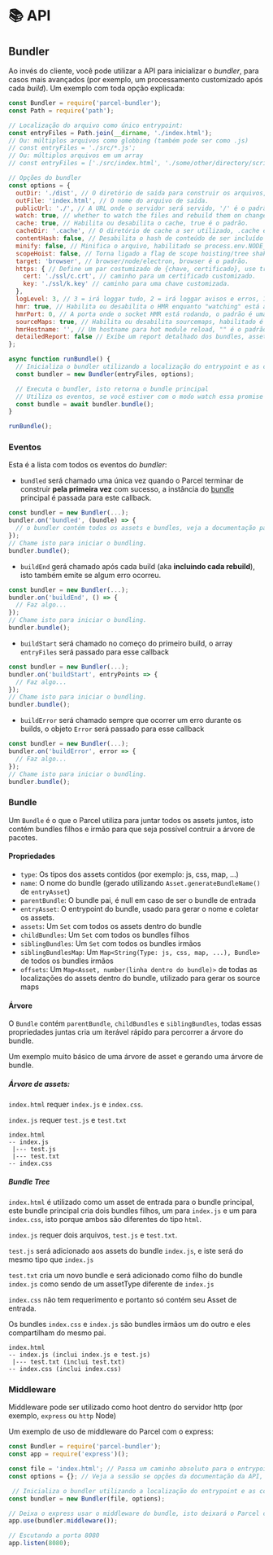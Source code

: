 # 📚 API

## Bundler

Ao invés do cliente, você pode utilizar a API para inicializar o _bundler_, para casos mais avançados (por exemplo, um processamento customizado após cada _build_).
Um exemplo com toda opção explicada:

```Javascript
const Bundler = require('parcel-bundler');
const Path = require('path');

// Localização do arquivo como único entrypoint:
const entryFiles = Path.join(__dirname, './index.html');
// Ou: múltiplos arquivos como globbing (também pode ser como .js)
// const entryFiles = './src/*.js';
// Ou: múltiplos arquivos em um array
// const entryFiles = ['./src/index.html', './some/other/directory/scripts.js'];

// Opções do bundler
const options = {
  outDir: './dist', // O diretório de saída para construir os arquivos, dist é o padrão.
  outFile: 'index.html', // O nome do arquivo de saída.
  publicUrl: './', // A URL onde o servidor será servido, '/' é o padrão.
  watch: true, // whether to watch the files and rebuild them on change, defaults to process.env.NODE_ENV !== 'production'
  cache: true, // Habilita ou desabilita o cache, true é o padrão.
  cacheDir: '.cache', // O diretório de cache a ser utilizado, .cache é o padrão.
  contentHash: false, // Desabilita o hash de conteúdo de ser incluído no nome do arquivo.
  minify: false, // Minifica o arquivo, habilitado se process.env.NODE_ENV === 'production'.
  scopeHoist: false, // Torna ligado a flag de scope hoisting/tree shaking experimental, para pequenas builds de produção.
  target: 'browser', // browser/node/electron, browser é o padrão.
  https: { // Define um par costumizado de {chave, certificado}, use true para gerar um ou false para utilizar http.
    cert: './ssl/c.crt', // caminho para um certificado customizado.
    key: './ssl/k.key' // caminho para uma chave customizada.
  },
  logLevel: 3, // 3 = irá loggar tudo, 2 = irá loggar avisos e erros, 1 = irá loggar erros.
  hmr: true, // Habilita ou desabilita o HMR enquanto "watching" está ativo.
  hmrPort: 0, // A porta onde o socket HMR está rodando, o padrão é uma porta livre aleatória (0 no node.js resolve para uma porta livre).
  sourceMaps: true, // Habilita ou desabilita sourcemaps, habilitado é o padrão (builds minificadas atualmente sempre criam sourcemaps).
  hmrHostname: '', // Um hostname para hot module reload, "" é o padrão.
  detailedReport: false // Exibe um report detalhado dos bundles, assets, tamanho de arquivos e tempos, false é o padrão, os reports são exibidos somente se o watch estiver desabilidado.
};

async function runBundle() {
  // Inicializa o bundler utilizando a localização do entrypoint e as configurações especificadas.
  const bundler = new Bundler(entryFiles, options);

  // Executa o bundler, isto retorna o bundle principal
  // Utiliza os eventos, se você estiver com o modo watch essa promise será disparada uma única vez e não a cada rebuild
  const bundle = await bundler.bundle();
}

runBundle();
```

### Eventos

Esta é a lista com todos os eventos do _bundler_:

- `bundled` será chamado uma única vez quando o Parcel terminar de construir **pela primeira vez** com sucesso, a instância do [bundle](#bundle) principal é passada para este callback.

```Javascript
const bundler = new Bundler(...);
bundler.on('bundled', (bundle) => {
  // o bundler contém todos os assets e bundles, veja a documentação para mais detalhes.
});
// Chame isto para iniciar o bundling.
bundler.bundle();
```

- `buildEnd` gerá chamado após cada build (aka **incluindo cada rebuild**), isto também emite se algum erro ocorreu.

```Javascript
const bundler = new Bundler(...);
bundler.on('buildEnd', () => {
  // Faz algo...
});
// Chame isto para iniciar o bundling.
bundler.bundle();
```

- `buildStart` será chamado no começo do primeiro build, o array `entryFiles` será passado para esse callback

```Javascript
const bundler = new Bundler(...);
bundler.on('buildStart', entryPoints => {
  // Faz algo...
});
// Chame isto para iniciar o bundling.
bundler.bundle();
```

- `buildError` será chamado sempre que ocorrer um erro durante os builds, o objeto `Error` será passado para esse callback

```Javascript
const bundler = new Bundler(...);
bundler.on('buildError', error => {
  // Faz algo...
});
// Chame isto para iniciar o bundling.
bundler.bundle();
```

### Bundle

Um `Bundle` é o que o Parcel utiliza para juntar todos os assets juntos, isto contém bundles filhos e irmão para que seja possível contruir a árvore de pacotes.

#### Propriedades

- `type`: Os tipos dos assets contidos (por exemplo: js, css, map, ...)
- `name`: O nome do bundle (gerado utilizando `Asset.generateBundleName()` de `entryAsset`)
- `parentBundle`: O bundle pai, é null em caso de ser o bundle de entrada
- `entryAsset`: O entrypoint do bundle, usado para gerar o nome e coletar os assets.
- `assets`: Um `Set` com todos os assets dentro do bundle
- `childBundles`: Um `Set` com todos os bundles filhos
- `siblingBundles`: Um `Set` com todos os bundles irmãos
- `siblingBundlesMap`: Um `Map<String(Type: js, css, map, ...), Bundle>` de todos os bundles irmãos
- `offsets`: Um `Map<Asset, number(linha dentro do bundle)>` de todas as localizações do assets dentro do bundle, utilizado para gerar os source maps

#### Árvore

O `Bundle` contém `parentBundle`, `childBundles` e `siblingBundles`, todas essas propriedades juntas cria um iterável rápido para percorrer a árvore do bundle.

Um exemplo muito básico de uma árvore de asset e gerando uma árvore de bundle.

##### Árvore de assets:

`index.html` requer `index.js` e `index.css`.

`index.js` requer `test.js` e `test.txt`

```Text
index.html
-- index.js
 |--- test.js
 |--- test.txt
-- index.css
```

##### Bundle Tree

`index.html` é utilizado como um asset de entrada para o bundle principal, este bundle principal cria dois bundles filhos, um para `index.js` e um para `index.css`, isto porque ambos são diferentes do tipo `html`.

`index.js` requer dois arquivos, `test.js` e `test.txt`.

`test.js` será adicionado aos assets do bundle `index.js`, e iste será do mesmo tipo que `index.js`

`test.txt` cria um novo bundle e será adicionado como filho do bundle `index.js` como sendo de um assetType diferente de `index.js`

`index.css` não tem requerimento e portanto só contém seu Asset de entrada.

Os bundles `index.css` e `index.js` são bundles irmãos um do outro e eles compartilham do mesmo pai.

```Text
index.html
-- index.js (inclui index.js e test.js)
 |--- test.txt (inclui test.txt)
-- index.css (inclui index.css)
```

### Middleware

Middleware pode ser utilizado como hoot dentro do servidor http (por exemplo, `express` ou `http` Node)

Um exemplo de uso de middleware do Parcel com o express:

```Javascript
const Bundler = require('parcel-bundler');
const app = require('express')();

const file = 'index.html'; // Passa um caminho absoluto para o entrypoint aqui
const options = {}; // Veja a sessão se opções da documentação da API, para as possibilidades.

 // Inicializa o bundler utilizando a localização do entrypoint e as configurações especificadas.
const bundler = new Bundler(file, options);

// Deixa o express usar o middleware do bundle, isto deixará o Parcel controlar cada requisição feita ao servidor do express
app.use(bundler.middleware());

// Escutando a porta 8080
app.listen(8080);
```
